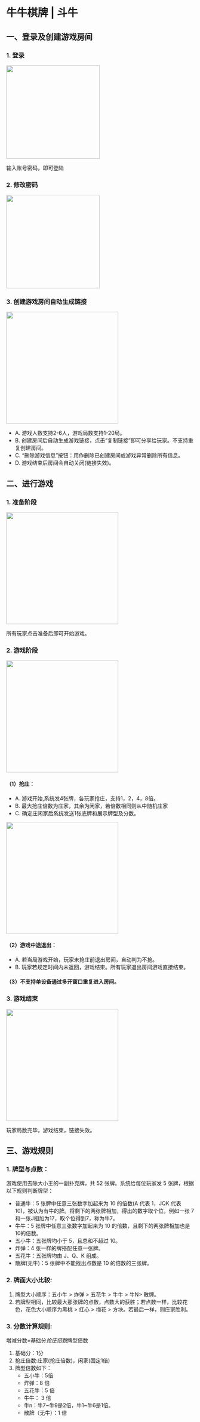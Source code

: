 # 牛牛棋牌 | 斗牛


## 一、登录及创建游戏房间

### 1. 登录
<img src="https://github.com/uano/niuniu/blob/main/img/2.png" width="250">  

输入账号密码，即可登陆


### 2. 修改密码
<img src="https://github.com/uano/niuniu/blob/main/img/3.png" width="250">  


### 3. 创建游戏房间自动生成链接
<img src="https://github.com/uano/niuniu/blob/main/img/1.png" width="300">  

- A. 游戏人数支持2-6人，游戏局数支持1-20局。  
- B. 创建房间后自动生成游戏链接，点击“复制链接”即可分享给玩家。不支持重复创建房间。  
- C. “删除游戏信息”按钮：用作删除已创建房间或游戏异常删除所有信息。  
- D. 游戏结束后房间会自动关闭(链接失效)。  


## 二、进行游戏

### 1. 准备阶段
<img src="https://github.com/uano/niuniu/blob/main/img/4.png" width="300">  

所有玩家点击准备后即可开始游戏。  


### 2. 游戏阶段
<img src="https://github.com/uano/niuniu/blob/main/img/5.png" width="300">  


#### （1）抢庄：
- A. 游戏开始,系统发4张牌，各玩家抢庄，支持1，2，4，8倍。  
- B. 最大抢庄倍数为庄家，其余为闲家，若倍数相同则从中随机庄家  
- C. 确定庄闲家后系统发送1张底牌和展示牌型及分数。  

<img src="https://github.com/uano/niuniu/blob/main/img/7.png" width="300">  


#### （2）游戏中途退出：
- A. 若当局游戏开始，玩家未抢庄前退出房间，自动判为不抢。  
- B. 玩家若规定时间内未返回，游戏结束。所有玩家退出房间游戏直接结束。  


#### （3）不支持单设备通过多开窗口重复进入房间。  


### 3. 游戏结束
<img src="https://github.com/uano/niuniu/blob/main/img/6.png" width="300">  

玩家局数完毕，游戏结束，链接失效。  


## 三、游戏规则

### 1. 牌型与点数：
游戏使用去除大小王的一副扑克牌，共 52 张牌。系统给每位玩家发 5 张牌，根据以下规则判断牌型：  

- 普通牛：5 张牌中任意三张数字加起来为 10 的倍数(A 代表 1，JQK 代表 10)，被认为有牛的牌。将剩下的两张牌相加，得出的数字取个位，例如一张 7和一张J相加为17，取个位得到7，称为牛7。  
- 牛牛：5 张牌中任意三张数字加起来为 10 的倍数，且剩下的两张牌相加也是10的倍数。  
- 五小牛：五张牌均小于 5，且总和不超过 10。  
- 炸弹：4 张一样的牌搭配任意一张牌。  
- 五花牛：五张牌均由 J、Q、K 组成。  
- 散牌(无牛)：5 张牌中不能找出点数是 10 的倍数的三张牌。  


### 2. 牌面大小比较:
1. 牌型大小顺序：五小牛 > 炸弹 > 五花牛 > 牛牛 > 牛N> 散牌。  
2. 若牌型相同，比较最大那张牌的点数，点数大的获胜；若点数一样，比较花色，花色大小顺序为黑桃 > 红心 > 梅花 > 方块。若最后一样，则庄家胜利。  


### 3. 分数计算规则:
增减分数=基础分*抢庄倍数*牌型倍数  

1. 基础分：1分  
2. 抢庄倍数:庄家(抢庄倍数)，闲家(固定1倍)  
3. 牌型倍数如下：  
   - 五小牛：5倍  
   - 炸弹：8 倍  
   - 五花牛：5 倍  
   - 牛牛： 3 倍  
   - 牛n：牛7~牛9是2倍，牛1~牛6是1倍。  
   - 散牌（无牛）：1 倍  
